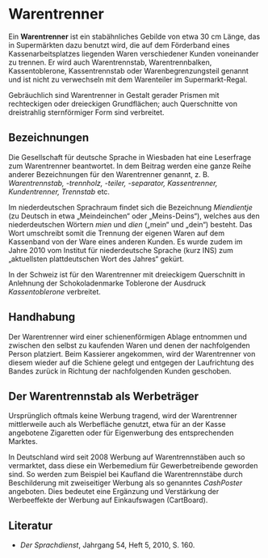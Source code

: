 # Warentrenner

Ein **Warentrenner** ist ein stabähnliches Gebilde von etwa 30 cm Länge, das in Supermärkten dazu benutzt wird, die auf dem Förderband eines Kassenarbeitsplatzes liegenden Waren verschiedener Kunden voneinander zu trennen. Er wird auch Warentrennstab, Warentrennbalken, Kassentoblerone, Kassentrennstab oder Warenbegrenzungsteil genannt und ist nicht zu verwechseln mit dem Warenteiler im Supermarkt-Regal.

Gebräuchlich sind Warentrenner in Gestalt gerader Prismen mit rechteckigen oder dreieckigen Grundflächen; auch Querschnitte von dreistrahlig sternförmiger Form sind verbreitet.

## Bezeichnungen

Die Gesellschaft für deutsche Sprache in Wiesbaden hat eine Leserfrage zum Warentrenner beantwortet. In dem Beitrag werden eine ganze Reihe anderer Bezeichnungen für den Warentrenner genannt, z. B. _Warentrennstab, -trennholz, -teiler, -separator, Kassentrenner, Kundentrenner, Trennstab_ etc.

Im niederdeutschen Sprachraum findet sich die Bezeichnung _Miendientje_ (zu Deutsch in etwa „Meindeinchen“ oder „Meins-Deins“), welches aus den niederdeutschen Wörtern _mien_ und _dien_ („mein“ und „dein“) besteht. Das Wort umschreibt somit die Trennung der eigenen Waren auf dem Kassenband von der Ware eines anderen Kunden. Es wurde zudem im Jahre 2010 vom Institut für niederdeutsche Sprache (kurz INS) zum „aktuellsten plattdeutschen Wort des Jahres“ gekürt.

In der Schweiz ist für den Warentrenner mit dreieckigem Querschnitt in Anlehnung der Schokoladenmarke Toblerone der Ausdruck _Kassentoblerone_ verbreitet.

## Handhabung

Der Warentrenner wird einer schienenförmigen Ablage entnommen und zwischen den selbst zu kaufenden Waren und denen der nachfolgenden Person platziert. Beim Kassierer angekommen, wird der Warentrenner von diesem wieder auf die Schiene gelegt und entgegen der Laufrichtung des Bandes zurück in Richtung der nachfolgenden Kunden geschoben.

## Der Warentrennstab als Werbeträger

Ursprünglich oftmals keine Werbung tragend, wird der Warentrenner mittlerweile auch als Werbefläche genutzt, etwa für an der Kasse angebotene Zigaretten oder für Eigenwerbung des entsprechenden Marktes.

In Deutschland wird seit 2008 Werbung auf Warentrennstäben auch so vermarktet, dass diese ein Werbemedium für Gewerbetreibende geworden sind. So werden zum Beispiel bei Kaufland die Warentrennstäbe durch Beschilderung mit zweiseitiger Werbung als so genanntes _CashPoster_ angeboten. Dies bedeutet eine Ergänzung und Verstärkung der Werbeeffekte der Werbung auf Einkaufswagen (CartBoard).

## Literatur

- _Der Sprachdienst_, Jahrgang 54, Heft 5, 2010, S. 160.


